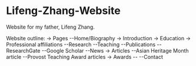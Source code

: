 # Lifeng-Zhang-Website
 Website for my father, Lifeng Zhang.

Website outline:
-> Pages
    --Home/Biography
        -> Introduction
        -> Education
        -> Professional affiliations
    --Research
    --Teaching
    --Publications
        --ResearchGate
        --Google Scholar
    --News
        -> Articles
        --Asian Heritage Month article
        --Provost Teaching Award articles
        -> Awards
            --
    --Contact